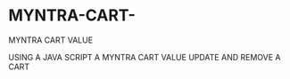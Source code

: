 # MYNTRA-CART-
MYNTRA CART  VALUE 

USING A JAVA SCRIPT A MYNTRA CART VALUE UPDATE AND REMOVE A CART 
